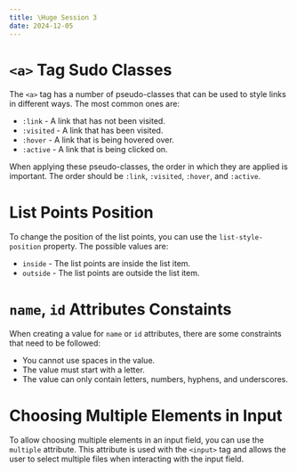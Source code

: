 ```yaml
---
title: \Huge Session 3
date: 2024-12-05
---
```


# `<a>` Tag Sudo Classes

The `<a>` tag has a number of pseudo-classes that can be used to style links in different ways. The most common ones are:

-   `:link` - A link that has not been visited.
-   `:visited` - A link that has been visited.
-   `:hover` - A link that is being hovered over.
-   `:active` - A link that is being clicked on.

When applying these pseudo-classes, the order in which they are applied is important. The order should be `:link`, `:visited`, `:hover`, and `:active`.

# List Points Position

To change the position of the list points, you can use the `list-style-position` property. The possible values are:

-   `inside` - The list points are inside the list item.
-   `outside` - The list points are outside the list item.

# `name`, `id` Attributes Constaints

When creating a value for `name` or `id` attributes, there are some constraints that need to be followed:

-   You cannot use spaces in the value.
-   The value must start with a letter.
-   The value can only contain letters, numbers, hyphens, and underscores.

# Choosing Multiple Elements in Input

To allow choosing multiple elements in an input field, you can use the `multiple` attribute. This attribute is used with the `<input>` tag and allows the user to select multiple files when interacting with the input field.
